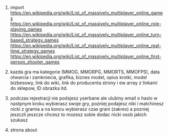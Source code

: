 1) import 
https://en.wikipedia.org/wiki/List_of_massively_multiplayer_online_games
https://en.wikipedia.org/wiki/List_of_massively_multiplayer_online_role-playing_games
https://en.wikipedia.org/wiki/List_of_massively_multiplayer_online_turn-based_strategy_games
https://en.wikipedia.org/wiki/List_of_massively_multiplayer_online_real-time_strategy_games
https://en.wikipedia.org/wiki/List_of_massively_multiplayer_online_first-person_shooter_games
2) kazda gra ma kategorie (MMOG, MMORPG, MMORTS, MMOFPS), data otwarcia i zamkniecia, grafika, biznes model, opius krotki, model bizbesowy, link do wiki, link do producenta strony i ew array z linkami do sklepow, ID obrazka itd.

3) podczas rejestracji nie podsjesz yserbane ale ulubiny email o haslo
w nastpnym kroku wybierasz swoje gry, pozniej podajesz niki i matchinesz nicki z gramia
a na koncu wybierasz czas grani (zakres)
a pozniej jeszczli jeszcze chcesz to  mozesz sobie dodac nicki osob jakich szukasz

4) strona about
